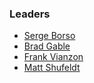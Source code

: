 ### Leaders

* [Serge Borso](mailto:serge.borso@owasp.org)
* [Brad Gable](mailto:brad.gable@owasp.org)
* [Frank Vianzon](mailto:frank.vianzon@owasp.org)
* [Matt Shufeldt](mailto:matt.shufeldt@owasp.org)
